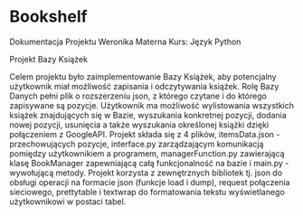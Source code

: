 # Bookshelf

Dokumentacja Projektu 
Weronika Materna
Kurs: Język Python




Projekt Bazy Książek


  Celem projektu było zaimplementowanie Bazy Książek, aby potencjalny użytkownik miał 
możliwość zapisania i odczytywania książek. Rolę Bazy Danych pełni plik o rozszerzeniu json, z którego czytane i  do którego zapisywane są pozycje. 
  Użytkownik ma możliwość wylistowania wszystkich książek znajdujących się w Bazie, wyszukania konkretnej pozycji, 
dodania nowej pozycji, usunięcia a także wyszukania określonej książki dzięki połączeniem z GoogleAPI.
  Projekt składa się z 4 plików, itemsData.json - przechowujących pozycje, interface.py zarządzającym 
komunikacją pomiędzy użytkownikiem a programem, managerFunction.py zawierającą klasę BookManager zapewniającą całą funkcjonalność na
bazie i main.py - wywołującą metody.
  Projekt korzysta z zewnętrznych bibliotek tj. json do obsługi operacji na formacie json (funkcje load i dump), 
request połączenia sieciowego, prettytable i textwrap do formatowania tekstu wyświetlanego użytkownikowi w postaci tabel. 

